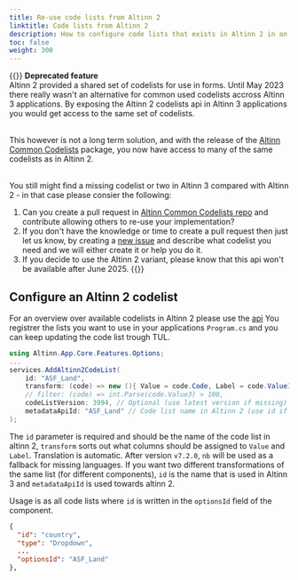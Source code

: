 ```yaml
---
title: Re-use code lists from Altinn 2
linktitle: Code lists from Altinn 2
description: How to configure code lists that exists in Altinn 2 in an Altinn 3 app?
toc: false
weight: 300
---
```

{{<notice warning >}}
**Deprecated feature**  
Altinn 2 provided a shared set of codelists for use in forms. Until May 2023 there really wasn't an alternative for common used codelists accross Altinn 3 applications. By exposing the Altinn 2 codelists api in Altinn 3 applications you would get access to the same set of codelists.  
<br/>

This however is not a long term solution, and with the release of the [Altinn Common Codelists](https://github.com/Altinn/codelists-lib-dotnet) package, you now have access to many of the same codelists as in Altinn 2.  
<br/>

You still might find a missing codelist or two in Altinn 3 compared with Altinn 2 - in that case please consier the following:
1. Can you create a pull request in [Altinn Common Codelists repo](https://github.com/Altinn/codelists-lib-dotnet) and contribute allowing others to re-use your implementation?
2. If you don't have the knowledge or time to create a pull request then just let us know, by creating a [new issue](https://github.com/Altinn/codelists-lib-dotnet/issues/new/choose) and describe what codelist you need and we will either create it or help you do it.
3. If you decide to use the Altinn 2 variant, please know that this api won't be available after June 2025.
{{</notice>}}


## Configure an Altinn 2 codelist
For an overview over available codelists in Altinn 2 please use the [api](https://altinn.github.io/docs/api/rest/metadata/#hente-oversikt-over-kodelister)
You registrer the lists you want to use in your applications `Program.cs` and you can keep updating the code list trough TUL. 

```C#
using Altinn.App.Core.Features.Options;
...
services.AddAltinn2CodeList(
    id: "ASF_Land",
    transform: (code) => new (){ Value = code.Code, Label = code.Value1 }, 
    // filter: (code) => int.Parse(code.Value3) > 100,
    codeListVersion: 3994, // Optional (use latest version if missing)
    metadataApiId: "ASF_Land" // Code list name in Altinn 2 (use id if missing)
);
```

The `id` parameter is required and should be the name of the code list in altinn 2, `transform` sorts out what columns
should be assigned to `Value` and `Label`. Translation is automatic. After version `v7.2.0`, `nb` will be used as a fallback
for missing languages. If you want two different transformations of the same list (for different components), `id` is the
name that is used in Altinn 3 and `metadataApiId` is used towards altinn 2.

Usage is as all code lists where `id` is written in the `optionsId` field of the component.

```json
{
  "id": "country",
  "type": "Dropdown",
  ...
  "optionsId": "ASF_Land"
},
```
